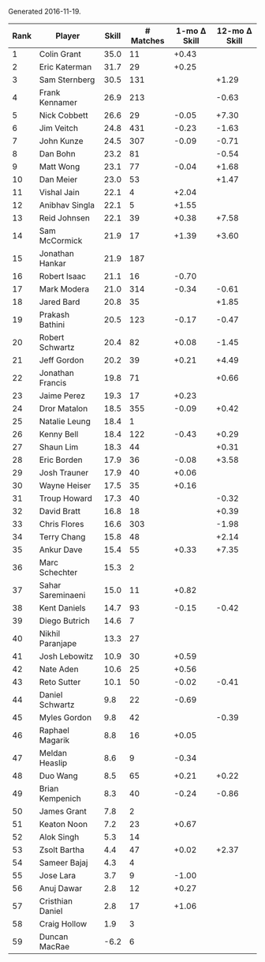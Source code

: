 Generated 2016-11-19.

| Rank | Player            | Skill | # Matches | 1-mo Δ Skill | 12-mo Δ Skill |
|------|-------------------|-------|-----------|--------------|---------------|
|    1 | Colin Grant       |  35.0 |        11 |        +0.43 |               |
|    2 | Eric Katerman     |  31.7 |        29 |        +0.25 |               |
|    3 | Sam Sternberg     |  30.5 |       131 |              |         +1.29 |
|    4 | Frank Kennamer    |  26.9 |       213 |              |         -0.63 |
|    5 | Nick Cobbett      |  26.6 |        29 |        -0.05 |         +7.30 |
|    6 | Jim Veitch        |  24.8 |       431 |        -0.23 |         -1.63 |
|    7 | John Kunze        |  24.5 |       307 |        -0.09 |         -0.71 |
|    8 | Dan Bohn          |  23.2 |        81 |              |         -0.54 |
|    9 | Matt Wong         |  23.1 |        77 |        -0.04 |         +1.68 |
|   10 | Dan Meier         |  23.0 |        53 |              |         +1.47 |
|   11 | Vishal Jain       |  22.1 |         4 |        +2.04 |               |
|   12 | Anibhav Singla    |  22.1 |         5 |        +1.55 |               |
|   13 | Reid Johnsen      |  22.1 |        39 |        +0.38 |         +7.58 |
|   14 | Sam McCormick     |  21.9 |        17 |        +1.39 |         +3.60 |
|   15 | Jonathan Hankar   |  21.9 |       187 |              |               |
|   16 | Robert Isaac      |  21.1 |        16 |        -0.70 |               |
|   17 | Mark Modera       |  21.0 |       314 |        -0.34 |         -0.61 |
|   18 | Jared Bard        |  20.8 |        35 |              |         +1.85 |
|   19 | Prakash Bathini   |  20.5 |       123 |        -0.17 |         -0.47 |
|   20 | Robert Schwartz   |  20.4 |        82 |        +0.08 |         -1.45 |
|   21 | Jeff Gordon       |  20.2 |        39 |        +0.21 |         +4.49 |
|   22 | Jonathan Francis  |  19.8 |        71 |              |         +0.66 |
|   23 | Jaime Perez       |  19.3 |        17 |        +0.23 |               |
|   24 | Dror Matalon      |  18.5 |       355 |        -0.09 |         +0.42 |
|   25 | Natalie Leung     |  18.4 |         1 |              |               |
|   26 | Kenny Bell        |  18.4 |       122 |        -0.43 |         +0.29 |
|   27 | Shaun Lim         |  18.3 |        44 |              |         +0.31 |
|   28 | Eric Borden       |  17.9 |        36 |        -0.08 |         +3.58 |
|   29 | Josh Trauner      |  17.9 |        40 |        +0.06 |               |
|   30 | Wayne Heiser      |  17.5 |        35 |        +0.16 |               |
|   31 | Troup Howard      |  17.3 |        40 |              |         -0.32 |
|   32 | David Bratt       |  16.8 |        18 |              |         +0.39 |
|   33 | Chris Flores      |  16.6 |       303 |              |         -1.98 |
|   34 | Terry Chang       |  15.8 |        48 |              |         +2.14 |
|   35 | Ankur Dave        |  15.4 |        55 |        +0.33 |         +7.35 |
|   36 | Marc Schechter    |  15.3 |         2 |              |               |
|   37 | Sahar Sareminaeni |  15.0 |        11 |        +0.82 |               |
|   38 | Kent Daniels      |  14.7 |        93 |        -0.15 |         -0.42 |
|   39 | Diego Butrich     |  14.6 |         7 |              |               |
|   40 | Nikhil Paranjape  |  13.3 |        27 |              |               |
|   41 | Josh Lebowitz     |  10.9 |        30 |        +0.59 |               |
|   42 | Nate Aden         |  10.6 |        25 |        +0.56 |               |
|   43 | Reto Sutter       |  10.1 |        50 |        -0.02 |         -0.41 |
|   44 | Daniel Schwartz   |   9.8 |        22 |        -0.69 |               |
|   45 | Myles Gordon      |   9.8 |        42 |              |         -0.39 |
|   46 | Raphael Magarik   |   8.8 |        16 |        +0.05 |               |
|   47 | Meldan Heaslip    |   8.6 |         9 |        -0.34 |               |
|   48 | Duo Wang          |   8.5 |        65 |        +0.21 |         +0.22 |
|   49 | Brian Kempenich   |   8.3 |        40 |        -0.24 |         -0.86 |
|   50 | James Grant       |   7.8 |         2 |              |               |
|   51 | Keaton Noon       |   7.2 |        23 |        +0.67 |               |
|   52 | Alok Singh        |   5.3 |        14 |              |               |
|   53 | Zsolt Bartha      |   4.4 |        47 |        +0.02 |         +2.37 |
|   54 | Sameer Bajaj      |   4.3 |         4 |              |               |
|   55 | Jose Lara         |   3.7 |         9 |        -1.00 |               |
|   56 | Anuj Dawar        |   2.8 |        12 |        +0.27 |               |
|   57 | Cristhian Daniel  |   2.8 |        17 |        +1.06 |               |
|   58 | Craig Hollow      |   1.9 |         3 |              |               |
|   59 | Duncan MacRae     |  -6.2 |         6 |              |               |